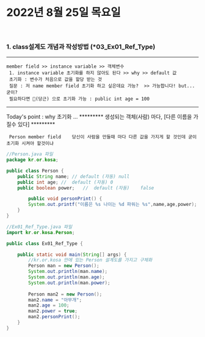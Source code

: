 # 2022년 8월 25일 목요일
<br>


### 1. class설계도 개념과 작성방법 (*03_Ex01_Ref_Type)
---
    member field >> instance variable >> 객체변수
	 1. instance variable 초기화를 하지 않아도 된다 >> why >> default 값
	 초기화 : 변수가 처음으로 값을 할당 받는 것
	 질문 : 저 name member field 초기화 하고 싶은데요 가능?  >> 가능합니다! but... 굳이?
	 필요하다면 🥕(당근) 으로 초기화 가능 : public int age = 100
    
---
Today's point : why 초기화 ...
	 *********	생성되는 객체(사람) 마다, [다른 이름을 가질수 있다]	*********
	 
	 Person member field	당신이 사람을 만들때 마다 다른 값을 가지게 할 것인데 굳이 초기화 시켜야 할것이냐



```java
//Person.java 파일
package kr.or.kosa;

public class Person {
	public String name;	// default (자동) null
	public int age;	//	default (자동) 0
	public boolean power;	//	default	(자동)	false

    	public void personPrint() {
		System.out.printf("이름은 %s 나이는 %d 파워는 %s",name,age,power);
	}
}
```
```java
//Ex01_Ref_Type.java 파일
import kr.or.kosa.Person;

public class Ex01_Ref_Type {

	public static void main(String[] args) {
		//kr.or.kosa 안에 있는 Person 설계도를 가지고 구체화
		Person man = new Person();
		System.out.println(man.name);
		System.out.println(man.age);
		System.out.println(man.power);
		
		Person man2 = new Person();
		man2.name = "아무개";
		man2.age = 100;
		man2.power = true;
		man2.personPrint();
	}
}

```